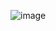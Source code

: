 ![image](https://github.com/nvmarzakov/SoftUni-HTML-and-CSS/assets/114495254/39771949-e646-431f-bbde-e9195cd215a7)
